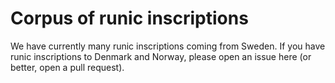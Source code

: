 # Corpus of runic inscriptions

We have currently many runic inscriptions coming from Sweden. If you have runic inscriptions to Denmark and Norway, please open an issue here (or better, open a pull request).
